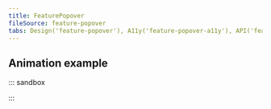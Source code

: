 ```yaml
---
title: FeaturePopover
fileSource: feature-popover
tabs: Design('feature-popover'), A11y('feature-popover-a11y'), API('feature-popover-api'), Example('feature-popover-code'), Changelog('feature-popover-changelog')
---
```


## Animation example

::: sandbox

<script lang="tsx">
import React, { useState } from 'react';
import FeaturePopover from '@semcore/ui/feature-popover';
import Button from '@semcore/ui/button';
import { Text } from '@semcore/ui/typography';
import { Flex, Box } from '@semcore/ui/flex-box';

const Demo = () => {
  const [visible, setVisible] = useState(true);
  const handleVisibleChange = (visible) => () => setVisible(visible);

  return (
    <FeaturePopover visible={visible} onVisibleChange={setVisible} disablePortal>
      <FeaturePopover.Trigger>
        <Button>Open Popover</Button>
        {visible && <FeaturePopover.Spot />}
      </FeaturePopover.Trigger>
      <FeaturePopover.Popper closeIcon wMax={350}>
        <Flex alignItems='start'>
          <Box
            w={40}
            h={40}
            mr={4}
            flex='0 0 auto'
            style={{
              borderRadius: '50%',
              background: 'orange',
            }}
          />
          <div>
            <Text size={300} bold tag='h3' mb={1}>
              Look! We got a new feature!
            </Text>
            <Text mb={4} size={200} tag='p'>
              With this new feature, users can now enjoy improved user experience, or expanded
              capabilities.
            </Text>
            <Button theme='invert' use='primary' onClick={handleVisibleChange(false)}>
              Got it
            </Button>
            <Button theme='muted' use='tertiary' ml={2} onClick={handleVisibleChange(false)}>
              Remind me later
            </Button>
          </div>
        </Flex>
      </FeaturePopover.Popper>
    </FeaturePopover>
  );
};


</script>

:::
